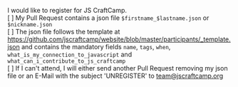 I would like to register for JS CraftCamp.    
[ ] My Pull Request contains a json file `$firstname_$lastname.json` or `$nickname.json`    
[ ] The json file follows the template at https://github.com/jscraftcamp/website/blob/master/participants/_template.json and contains the mandatory fields `name`, `tags`, `when`, `what_is_my_connection_to_javascript` and `what_can_i_contribute_to_js_craftcamp`    
[ ] If I can't attend, I will either send another Pull Request removing my json file or an E-Mail with the subject 'UNREGISTER' to team@jscraftcamp.org

